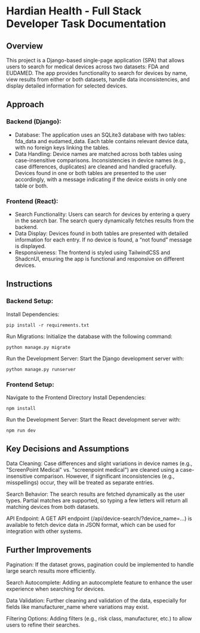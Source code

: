 # Hardian Health - Full Stack Developer Task Documentation

## Overview
This project is a Django-based single-page application (SPA) that allows users to search for medical devices across two datasets: FDA and EUDAMED. The app provides functionality to search for devices by name, view results from either or both datasets, handle data inconsistencies, and display detailed information for selected devices.

## Approach
### Backend (Django):
 - Database: The application uses an SQLite3 database with two tables: fda_data and eudamed_data. Each table contains relevant device data, with no foreign keys linking the tables.
 - Data Handling:
Device names are matched across both tables using case-insensitive comparisons.
Inconsistencies in device names (e.g., case differences, duplicates) are cleaned and handled gracefully.
Devices found in one or both tables are presented to the user accordingly, with a message indicating if the device exists in only one table or both.

### Frontend (React):
 - Search Functionality: Users can search for devices by entering a query in the search bar. The search query dynamically fetches results from the backend.
 - Data Display: Devices found in both tables are presented with detailed information for each entry. If no device is found, a “not found” message is displayed.
 - Responsiveness: The frontend is styled using TailwindCSS and ShadcnUI, ensuring the app is functional and responsive on different devices.

## Instructions
### Backend Setup:
Install Dependencies:
```
pip install -r requirements.txt
```
Run Migrations: Initialize the database with the following command:
```
python manage.py migrate
```
Run the Development Server: Start the Django development server with:
```
python manage.py runserver
```
### Frontend Setup:
Navigate to the Frontend Directory
Install Dependencies:
```
npm install
```
Run the Development Server: Start the React development server with:
```
npm run dev
```

## Key Decisions and Assumptions
Data Cleaning: Case differences and slight variations in device names (e.g., "ScreenPoint Medical" vs. "screenpoint medical") are cleaned using a case-insensitive comparison. However, if significant inconsistencies (e.g., misspellings) occur, they will be treated as separate entries.

Search Behavior: The search results are fetched dynamically as the user types. Partial matches are supported, so typing a few letters will return all matching devices from both datasets.

API Endpoint: A GET API endpoint (/api/device-search/?device_name=...) is available to fetch device data in JSON format, which can be used for integration with other systems.

## Further Improvements
Pagination: If the dataset grows, pagination could be implemented to handle large search results more efficiently.

Search Autocomplete: Adding an autocomplete feature to enhance the user experience when searching for devices.

Data Validation: Further cleaning and validation of the data, especially for fields like manufacturer_name where variations may exist.

Filtering Options: Adding filters (e.g., risk class, manufacturer, etc.) to allow users to refine their searches.



